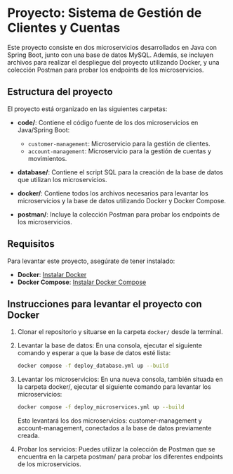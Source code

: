 # Proyecto: Sistema de Gestión de Clientes y Cuentas

Este proyecto consiste en dos microservicios desarrollados en Java con Spring Boot, junto con una base de datos MySQL. Además, se incluyen archivos para realizar el despliegue del proyecto utilizando Docker, y una colección Postman para probar los endpoints de los microservicios.

## Estructura del proyecto

El proyecto está organizado en las siguientes carpetas:

- **code/**: Contiene el código fuente de los dos microservicios en Java/Spring Boot:
  - `customer-management`: Microservicio para la gestión de clientes.
  - `account-management`: Microservicio para la gestión de cuentas y movimientos.
  
- **database/**: Contiene el script SQL para la creación de la base de datos que utilizan los microservicios.

- **docker/**: Contiene todos los archivos necesarios para levantar los microservicios y la base de datos utilizando Docker y Docker Compose.

- **postman/**: Incluye la colección Postman para probar los endpoints de los microservicios.

## Requisitos

Para levantar este proyecto, asegúrate de tener instalado:

- **Docker**: [Instalar Docker](https://docs.docker.com/get-docker/)
- **Docker Compose**: [Instalar Docker Compose](https://docs.docker.com/compose/install/)

## Instrucciones para levantar el proyecto con Docker

1. Clonar el repositorio y situarse en la carpeta `docker/` desde la terminal.

2. Levantar la base de datos:
   En una consola, ejecutar el siguiente comando y esperar a que la base de datos esté lista:

   ```bash
   docker compose -f deploy_database.yml up --build
   ```

3. Levantar los microservicios: En una nueva consola, también situada en la carpeta docker/, ejecutar el siguiente comando para levantar los microservicios:

   ```bash
   docker compose -f deploy_microservices.yml up --build
   ```

   Esto levantará los dos microservicios: customer-management y account-management, conectados a la base de datos previamente creada.


4. Probar los servicios: Puedes utilizar la colección de Postman que se encuentra en la carpeta postman/ para probar los diferentes endpoints de los microservicios.